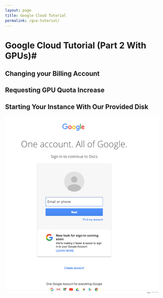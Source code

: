 ```yaml
---
layout: page
title: Google Cloud Tutorial
permalink: /gce-tutorial/
---
```

# Google Cloud Tutorial (Part 2 With GPUs)#

## Changing your Billing Account ##


## Requesting GPU Quota Increase ##


## Starting Your Instance With Our Provided Disk ##


<div class='fig figcenter fighighlight'>
  <img src='/assets/cloud-launching-screen.png'>
</div>


#
